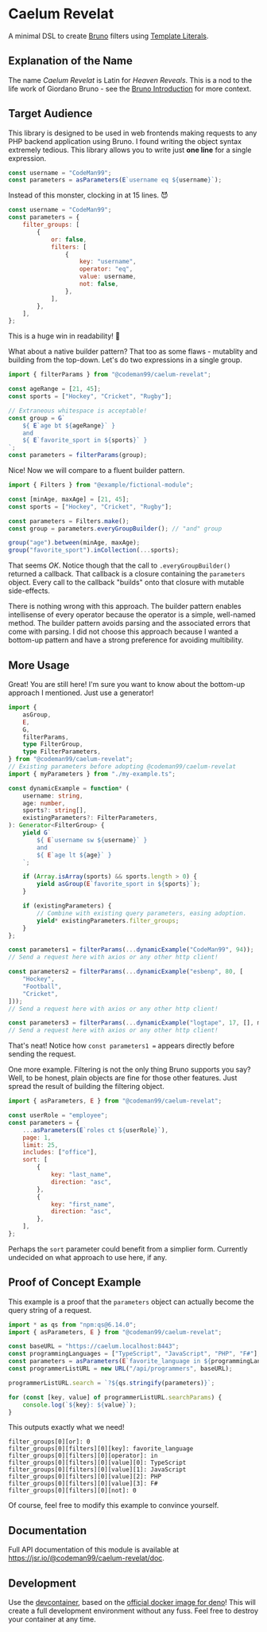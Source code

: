 # Caelum Revelat

A minimal DSL to create [Bruno][] filters using [Template Literals][].

## Explanation of the Name

The name _Caelum Revelat_ is Latin for _Heaven Reveals_. This is a nod to the
life work of Giordano Bruno - see the [Bruno Introduction][] for more context.

## Target Audience

This library is designed to be used in web frontends making requests to any
PHP backend application using Bruno. I found writing the object syntax
extremely tedious. This library allows you to write just **one line** for a
single expression.

```javascript
const username = "CodeMan99";
const parameters = asParameters(E`username eq ${username}`);
```

Instead of this monster, clocking in at 15 lines. :smiling_imp:

```javascript
const username = "CodeMan99";
const parameters = {
    filter_groups: [
        {
            or: false,
            filters: [
                {
                    key: "username",
                    operator: "eq",
                    value: username,
                    not: false,
                },
            ],
        },
    ],
};
```

This is a huge win in readability! :tada:

What about a native builder pattern? That too as some flaws - mutablity and
building from the top-down. Let's do two expressions in a single group.

```javascript
import { filterParams } from "@codeman99/caelum-revelat";

const ageRange = [21, 45];
const sports = ["Hockey", "Cricket", "Rugby"];

// Extraneous whitespace is acceptable!
const group = G`
    ${ E`age bt ${ageRange}` }
    and
    ${ E`favorite_sport in ${sports}` }
`;
const parameters = filterParams(group);
```

Nice! Now we will compare to a fluent builder pattern.

```javascript
import { Filters } from "@example/fictional-module";

const [minAge, maxAge] = [21, 45];
const sports = ["Hockey", "Cricket", "Rugby"];

const parameters = Filters.make();
const group = parameters.everyGroupBuilder(); // "and" group

group("age").between(minAge, maxAge);
group("favorite_sport").inCollection(...sports);
```

That seems _OK_. Notice though that the call to `.everyGroupBuilder()` returned
a callback. That callback is a closure containing the `parameters` object.
Every call to the callback "builds" onto that closure with mutable side-effects.

There is nothing wrong with this approach. The builder pattern enables
intellisense of every operator because the operator is a simple,
well-named method. The builder pattern avoids parsing and the associated
errors that come with parsing. I did not choose this approach because I wanted
a bottom-up pattern and have a strong preference for avoiding multibility.

## More Usage

Great! You are still here! I'm sure you want to know about the bottom-up
approach I mentioned. Just use a generator!

```typescript
import {
    asGroup,
    E,
    G,
    filterParams,
    type FilterGroup,
    type FilterParameters,
} from "@codeman99/caelum-revelat";
// Existing parameters before adopting @codeman99/caelum-revelat
import { myParameters } from "./my-example.ts";

const dynamicExample = function* (
    username: string,
    age: number,
    sports?: string[],
    existingParameters?: FilterParameters,
): Generator<FilterGroup> {
    yield G`
        ${ E`username sw ${username}` }
        and
        ${ E`age lt ${age}` }
    `;

    if (Array.isArray(sports) && sports.length > 0) {
        yield asGroup(E`favorite_sport in ${sports}`);
    }

    if (existingParameters) {
        // Combine with existing query parameters, easing adoption.
        yield* existingParameters.filter_groups;
    }
};

const parameters1 = filterParams(...dynamicExample("CodeMan99", 94));
// Send a request here with axios or any other http client!

const parameters2 = filterParams(...dynamicExample("esbenp", 80, [
    "Hockey",
    "Football",
    "Cricket",
]));
// Send a request here with axios or any other http client!

const parameters3 = filterParams(...dynamicExample("logtape", 17, [], myParameters));
// Send a request here with axios or any other http client!
```

That's neat! Notice how `const parameters1 =` appears directly before sending
the request.

One more example. Filtering is not the only thing Bruno supports you say? Well,
to be honest, plain objects are fine for those other features. Just spread the
result of building the filtering object.

```javascript
import { asParameters, E } from "@codeman99/caelum-revelat";

const userRole = "employee";
const parameters = {
    ...asParameters(E`roles ct ${userRole}`),
    page: 1,
    limit: 25,
    includes: ["office"],
    sort: [
        {
            key: "last_name",
            direction: "asc",
        },
        {
            key: "first_name",
            direction: "asc",
        },
    ],
};
```

Perhaps the `sort` parameter could benefit from a simplier form. Currently
undecided on what approach to use here, if any.

## Proof of Concept Example

This example is a proof that the `parameters` object can actually become the
query string of a request.

```typescript
import * as qs from "npm:qs@6.14.0";
import { asParameters, E } from "@codeman99/caelum-revelat";

const baseURL = "https://caelum.localhost:8443";
const programmingLanguages = ["TypeScript", "JavaScript", "PHP", "F#"];
const parameters = asParameters(E`favorite_language in ${programmingLanguages}`);
const programmerListURL = new URL("/api/programmers", baseURL);

programmerListURL.search = `?${qs.stringify(parameters)}`;

for (const [key, value] of programmerListURL.searchParams) {
    console.log(`${key}: ${value}`);
}
```

This outputs exactly what we need!

```
filter_groups[0][or]: 0
filter_groups[0][filters][0][key]: favorite_language
filter_groups[0][filters][0][operator]: in
filter_groups[0][filters][0][value][0]: TypeScript
filter_groups[0][filters][0][value][1]: JavaScript
filter_groups[0][filters][0][value][2]: PHP
filter_groups[0][filters][0][value][3]: F#
filter_groups[0][filters][0][not]: 0
```

Of course, feel free to modify this example to convince yourself.

## Documentation

Full API documentation of this module is available
at https://jsr.io/@codeman99/caelum-revelat/doc.

## Development

Use the [devcontainer][], based on the [official docker image for deno][]! This
will create a full development environment without any fuss. Feel free to
destroy your container at any time.


[Bruno]: https://github.com/esbenp/bruno#filtering
[Template Literals]: https://developer.mozilla.org/en-US/docs/Web/JavaScript/Reference/Template_literals
[Bruno Introduction]: https://github.com/esbenp/bruno#introduction
[devcontainer]: https://code.visualstudio.com/docs/devcontainers/containers
[official docker image for deno]: https://hub.docker.com/r/denoland/deno
